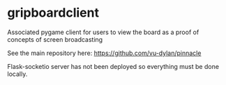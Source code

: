 # gripboardclient
Associated pygame client for users to view the board as a proof of concepts of screen broadcasting

See the main repository here: https://github.com/vu-dylan/pinnacle

Flask-socketio server has not been deployed so everything must be done locally.
